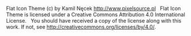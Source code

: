 Flat Icon Theme (c) by Kamil Nęcek <http://www.pixelsource.pl>
 
Flat Icon Theme is licensed under a
Creative Commons Attribution 4.0 International License.
 
You should have received a copy of the license along with this
work. If not, see <http://creativecommons.org/licenses/by/4.0/>.
